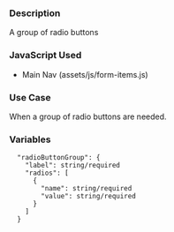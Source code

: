 ### Description
A group of radio buttons 

### JavaScript Used
* Main Nav (assets/js/form-items.js)

### Use Case
When a group of radio buttons are needed.

### Variables
~~~
  "radioButtonGroup": {
    "label": string/required
    "radios": [
      {
        "name": string/required
        "value": string/required
      }
    ]
  }
~~~
